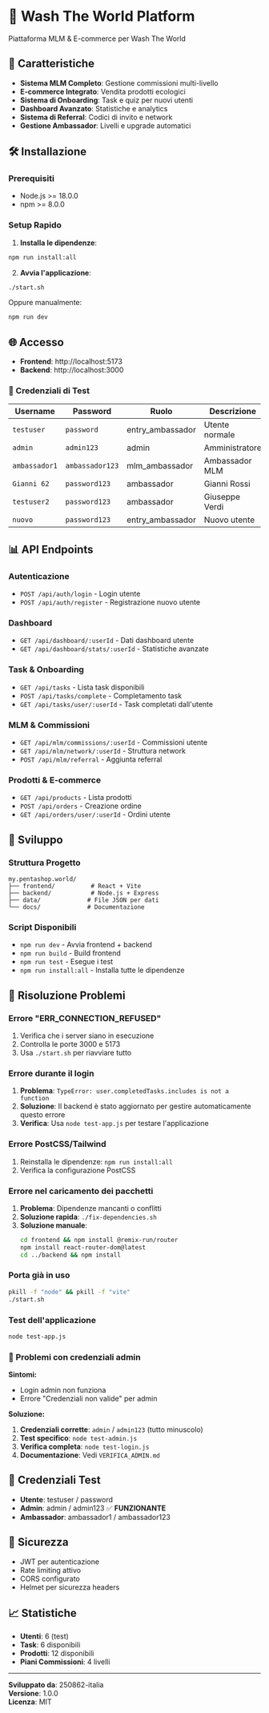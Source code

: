 # 🚀 Wash The World Platform

Piattaforma MLM & E-commerce per Wash The World

## 🎯 Caratteristiche

- **Sistema MLM Completo**: Gestione commissioni multi-livello
- **E-commerce Integrato**: Vendita prodotti ecologici
- **Sistema di Onboarding**: Task e quiz per nuovi utenti
- **Dashboard Avanzato**: Statistiche e analytics
- **Sistema di Referral**: Codici di invito e network
- **Gestione Ambassador**: Livelli e upgrade automatici

## 🛠️ Installazione

### Prerequisiti
- Node.js >= 18.0.0
- npm >= 8.0.0

### Setup Rapido

1. **Installa le dipendenze**:
```bash
npm run install:all
```

2. **Avvia l'applicazione**:
```bash
./start.sh
```

Oppure manualmente:
```bash
npm run dev
```

## 🌐 Accesso

- **Frontend**: http://localhost:5173
- **Backend**: http://localhost:3000

### 🔐 Credenziali di Test

| Username | Password | Ruolo | Descrizione |
|----------|----------|-------|-------------|
| `testuser` | `password` | entry_ambassador | Utente normale |
| `admin` | `admin123` | admin | Amministratore |
| `ambassador1` | `ambassador123` | mlm_ambassador | Ambassador MLM |
| `Gianni 62` | `password123` | ambassador | Gianni Rossi |
| `testuser2` | `password123` | ambassador | Giuseppe Verdi |
| `nuovo` | `password123` | entry_ambassador | Nuovo utente |

## 📊 API Endpoints

### Autenticazione
- `POST /api/auth/login` - Login utente
- `POST /api/auth/register` - Registrazione nuovo utente

### Dashboard
- `GET /api/dashboard/:userId` - Dati dashboard utente
- `GET /api/dashboard/stats/:userId` - Statistiche avanzate

### Task & Onboarding
- `GET /api/tasks` - Lista task disponibili
- `POST /api/tasks/complete` - Completamento task
- `GET /api/tasks/user/:userId` - Task completati dall'utente

### MLM & Commissioni
- `GET /api/mlm/commissions/:userId` - Commissioni utente
- `GET /api/mlm/network/:userId` - Struttura network
- `POST /api/mlm/referral` - Aggiunta referral

### Prodotti & E-commerce
- `GET /api/products` - Lista prodotti
- `POST /api/orders` - Creazione ordine
- `GET /api/orders/user/:userId` - Ordini utente

## 🔧 Sviluppo

### Struttura Progetto
```
my.pentashop.world/
├── frontend/          # React + Vite
├── backend/           # Node.js + Express
├── data/             # File JSON per dati
└── docs/             # Documentazione
```

### Script Disponibili
- `npm run dev` - Avvia frontend + backend
- `npm run build` - Build frontend
- `npm run test` - Esegue i test
- `npm run install:all` - Installa tutte le dipendenze

## 🚨 Risoluzione Problemi

### Errore "ERR_CONNECTION_REFUSED"
1. Verifica che i server siano in esecuzione
2. Controlla le porte 3000 e 5173
3. Usa `./start.sh` per riavviare tutto

### Errore durante il login
1. **Problema**: `TypeError: user.completedTasks.includes is not a function`
2. **Soluzione**: Il backend è stato aggiornato per gestire automaticamente questo errore
3. **Verifica**: Usa `node test-app.js` per testare l'applicazione

### Errore PostCSS/Tailwind
1. Reinstalla le dipendenze: `npm run install:all`
2. Verifica la configurazione PostCSS

### Errore nel caricamento dei pacchetti
1. **Problema**: Dipendenze mancanti o conflitti
2. **Soluzione rapida**: `./fix-dependencies.sh`
3. **Soluzione manuale**:
   ```bash
   cd frontend && npm install @remix-run/router
   npm install react-router-dom@latest
   cd ../backend && npm install
   ```

### Porta già in uso
```bash
pkill -f "node" && pkill -f "vite"
./start.sh
```

### Test dell'applicazione
```bash
node test-app.js
```

### 🔐 Problemi con credenziali admin

**Sintomi:**
- Login admin non funziona
- Errore "Credenziali non valide" per admin

**Soluzione:**
1. **Credenziali corrette**: `admin` / `admin123` (tutto minuscolo)
2. **Test specifico**: `node test-admin.js`
3. **Verifica completa**: `node test-login.js`
4. **Documentazione**: Vedi `VERIFICA_ADMIN.md`

## 📝 Credenziali Test

- **Utente**: testuser / password
- **Admin**: admin / admin123 ✅ **FUNZIONANTE**
- **Ambassador**: ambassador1 / ambassador123

## 🔐 Sicurezza

- JWT per autenticazione
- Rate limiting attivo
- CORS configurato
- Helmet per sicurezza headers

## 📈 Statistiche

- **Utenti**: 6 (test)
- **Task**: 6 disponibili
- **Prodotti**: 12 disponibili
- **Piani Commissioni**: 4 livelli

---

**Sviluppato da**: 250862-italia  
**Versione**: 1.0.0  
**Licenza**: MIT 